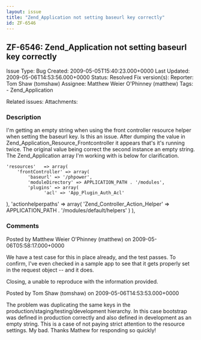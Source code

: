 ```yaml
---
layout: issue
title: "Zend_Application not setting baseurl key correctly"
id: ZF-6546
---
```


ZF-6546: Zend\_Application not setting baseurl key correctly
------------------------------------------------------------

 Issue Type: Bug Created: 2009-05-05T15:40:23.000+0000 Last Updated: 2009-05-06T14:53:56.000+0000 Status: Resolved Fix version(s): 
 Reporter:  Tom Shaw (tomshaw)  Assignee:  Matthew Weier O'Phinney (matthew)  Tags: - Zend\_Application
 
 Related issues: 
 Attachments: 
### Description

I'm getting an empty string when using the front controller resource helper when setting the baseurl key. Is this an issue. After dumping the value in Zend\_Application\_Resource\_Frontcontroller it appears that's it's running twice. The original value being correct the second instance an empty string. The Zend\_Application array I'm working with is below for clarification.

 
    'resources'   => array(
        'frontController' => array(
            'baseurl' => '/phpower',
            'moduleDirectory' => APPLICATION_PATH . '/modules',
            'plugins' => array(
                  'acl' => 'App_Plugin_Auth_Acl'            


), 'actionhelperpaths' => array( 'Zend\_Controller\_Action\_Helper' => APPLICATION\_PATH . '/modules/default/helpers' ) ),

 

 

### Comments

Posted by Matthew Weier O'Phinney (matthew) on 2009-05-06T05:58:17.000+0000

We have a test case for this in place already, and the test passes. To confirm, I've even checked in a sample app to see that it gets properly set in the request object -- and it does.

Closing, a unable to reproduce with the information provided.

 

 

Posted by Tom Shaw (tomshaw) on 2009-05-06T14:53:53.000+0000

The problem was duplicating the same keys in the production/staging/testing/development hierarchy. In this case bootstrap was defined in production correctly and also defined in development as an empty string. This is a case of not paying strict attention to the resource settings. My bad. Thanks Mathew for responding so quickly!

 

 